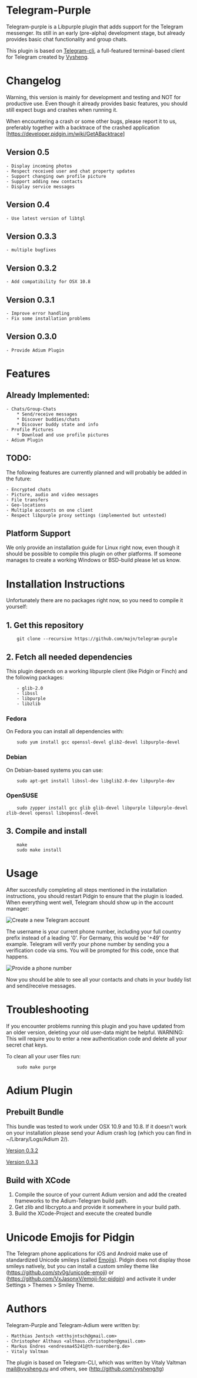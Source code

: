 Telegram-Purple
===============

Telegram-purple is a Libpurple plugin that adds support for the Telegram messenger. Its still in an early (pre-alpha) development stage, but already provides basic chat functionality and group chats.

This plugin is based on [Telegram-cli](http://github.com/vysheng/tg), a full-featured terminal-based client for Telegram created by [Vysheng](http://github.com/vysheng).

# Changelog

Warning, this version is mainly for development and testing and NOT for productive use. Even though it already provides basic features, you should still expect bugs and crashes when running it.

When encountering a crash or some other bugs, please report it to us, preferably together with a backtrace of the crashed application [https://developer.pidgin.im/wiki/GetABacktrace]

## Version 0.5

    - Display incoming photos
    - Respect received user and chat property updates
    - Support changing own profile picture
    - Support adding new contacts
    - Display service messages


## Version 0.4
    
    - Use latest version of libtgl


## Version 0.3.3

    - multiple bugfixes


## Version 0.3.2

    - Add compatibility for OSX 10.8


## Version 0.3.1

    - Improve error handling
    - Fix some installation problems


## Version 0.3.0

    - Provide Adium Plugin


# Features

## Already Implemented:

    - Chats/Group-Chats
        * Send/receive messages
        * Discover buddies/chats
        * Discover buddy state and info
    - Profile Pictures
        * Download and use profile pictures
    - Adium Plugin

## TODO:

The following features are currently planned and will probably be added in the future:

    - Encrypted chats
    - Picture, audio and video messages
    - File transfers
    - Geo-locations
    - Multiple accounts on one client
    - Respect libpurple proxy settings (implemented but untested)


## Platform Support

We only provide an installation guide for Linux right now, even though it should be possible to compile this plugin on other platforms. If someone manages to create a working Windows or BSD-build please let us know.


# Installation Instructions

Unfortunately there are no packages right now, so you need to compile it yourself:

## 1. Get this repository


        git clone --recursive https://github.com/majn/telegram-purple

## 2. Fetch all needed dependencies

This plugin depends on a working libpurple client (like Pidgin or Finch) and the following packages:

        - glib-2.0
        - libssl
        - libpurple
        - libzlib

### Fedora

On Fedora you can install all dependencies with:

        sudo yum install gcc openssl-devel glib2-devel libpurple-devel

### Debian

On Debian-based systems you can use:

        sudo apt-get install libssl-dev libglib2.0-dev libpurple-dev



### OpenSUSE

        
        sudo zypper install gcc glib glib-devel libpurple libpurple-devel zlib-devel openssl libopenssl-devel


## 3. Compile and install


        make
        sudo make install


# Usage

After succesfully completing all steps mentioned in the installation instructions, you should restart Pidgin to ensure that the plugin is loaded. When everything went well, Telegram should show up in the account manager:

![Create a new Telegram account](http://h2079792.stratoserver.net/telegram-purple/res/install-1.png)

The username is your current phone number, including your full country prefix instead of a leading '0'. For Germany, this would be '+49' for example. Telegram will verify your phone number by sending you a verification code via sms. You will be prompted for this code, once that happens.

![Provide a phone number](http://lauschgift.org/telegram-purple/res/install-2.png)
 
Now you should be able to see all your contacts and chats in your buddy list and send/receive messages.


# Troubleshooting

If you encounter problems running this plugin and you have updated from an older version,
deleting your old user-data might be helpful. WARNING: This will require you to enter a new authentication
code and delete all your secret chat keys.

To clean all your user files run:


        sudo make purge



# Adium Plugin

## Prebuilt Bundle

This bundle was tested to work under OSX 10.9 and 10.8. If it doesn't work on your installation
please send your Adium crash log (which you can find in ~/Library/Logs/Adium 2/).

[Version 0.3.2](http://h2079792.stratoserver.net/telegram-purple/telegram-adium-0.3.2.zip)

[Version 0.3.3](http://h2079792.stratoserver.net/telegram-purple/telegram-adium-0.3.3.zip)

## Build with XCode

1. Compile the source of your current Adium version and add the created frameworks to the Adium-Telegram build path.
2. Get zlib and libcrypto.a and provide it somewhere in your build path.
3. Build the XCode-Project and execute the created bundle


# Unicode Emojis for Pidgin

The Telegram phone applications for iOS and Android make use of standardized Unicode smileys (called [Emojis](https://en.wikipedia.org/wiki/Emoji)). Pidgin
does not display those smileys natively, but you can install a custom smiley theme like (https://github.com/stv0g/unicode-emoji) or (https://github.com/VxJasonxV/emoji-for-pidgin) and activate it under Settings > Themes > Smiley Theme.


# Authors

Telegram-Purple and Telegram-Adium were written by:

    - Matthias Jentsch <mtthsjntsch@gmail.com>
    - Christopher Althaus <althaus.christopher@gmail.com>
    - Markus Endres <endresma45241@th-nuernberg.de>
    - Vitaly Valtman


The plugin is based on Telegram-CLI, which was written by Vitaly Valtman <mail@vysheng.ru> and others, see (http://github.com/vysheng/tg)

